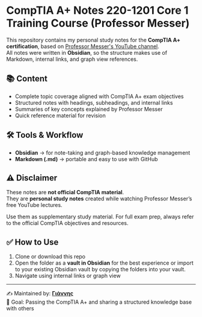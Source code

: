 # CompTIA A+ Notes 220-1201 Core 1 Training Course (Professor Messer)

This repository contains my personal study notes for the **CompTIA A+ certification**, based on [Professor Messer's YouTube channel](https://www.professormesser.com/).  
All notes were written in **Obsidian**, so the structure makes use of Markdown, internal links, and graph view references.

## 📚 Content

- Complete topic coverage aligned with CompTIA A+ exam objectives
- Structured notes with headings, subheadings, and internal links
- Summaries of key concepts explained by Professor Messer
- Quick reference material for revision

## 🛠 Tools & Workflow

- **Obsidian** → for note-taking and graph-based knowledge management  
- **Markdown (.md)** → portable and easy to use with GitHub  

## ⚠️ Disclaimer

These notes are **not official CompTIA material**.  
They are **personal study notes** created while watching Professor Messer’s free YouTube lectures.  

Use them as supplementary study material. For full exam prep, always refer to the official CompTIA objectives and resources.

## ✅ How to Use

1. Clone or download this repo
2. Open the folder as a **vault in Obsidian** for the best experience or import to your existing Obsidian vault by copying the folders into your vault. 
3. Navigate using internal links or graph view  

---

✍️ Maintained by: **[Γιάννης](https://github.com/glarobats)**  
🎯 Goal: Passing the CompTIA A+ and sharing a structured knowledge base with others
